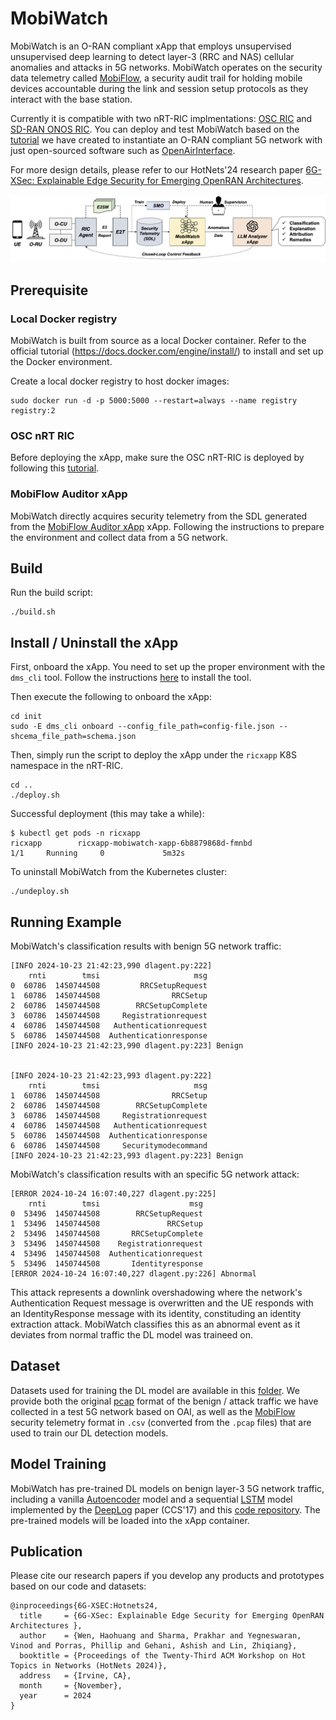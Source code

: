 # MobiWatch

MobiWatch is an O-RAN compliant xApp that employs unsupervised unsupervised deep learning to detect layer-3 (RRC and NAS) cellular anomalies and attacks in 5G networks. MobiWatch operates on the security data telemetry called [MobiFlow](https://github.com/5GSEC/MobiFlow-Auditor), a security audit trail for holding mobile devices accountable during the link and session setup protocols as they interact with the base station.

Currently it is compatible with two nRT-RIC implmentations: [OSC RIC](https://lf-o-ran-sc.atlassian.net/wiki/spaces/ORAN) and [SD-RAN ONOS RIC](https://docs.sd-ran.org/master/sdran-in-a-box/README.html). You can deploy and test MobiWatch based on the [tutorial](https://github.com/5GSEC/5G-Spector/wiki/O%E2%80%90RAN-SC-RIC-Deployment-Guide) we have created to instantiate an O-RAN compliant 5G network with just open-sourced software such as [OpenAirInterface](https://gitlab.eurecom.fr/oai/openairinterface5g/). 

For more design details, please refer to our HotNets'24 research paper [6G-XSec: Explainable Edge Security for Emerging OpenRAN Architectures](). 

![alt text](./fig/sys.png)

## Prerequisite

### Local Docker registry

MobiWatch is built from source as a local Docker container. Refer to the official tutorial (https://docs.docker.com/engine/install/) to install and set up the Docker environment.

Create a local docker registry to host docker images: 

```
sudo docker run -d -p 5000:5000 --restart=always --name registry registry:2
```

### OSC nRT RIC

Before deploying the xApp, make sure the OSC nRT-RIC is deployed by following this [tutorial](https://github.com/5GSEC/5G-Spector/wiki/O%E2%80%90RAN-SC-RIC-Deployment-Guide#deploy-the-osc-near-rt-ric).


### MobiFlow Auditor xApp

MobiWatch directly acquires security telemetry from the SDL generated from the [MobiFlow Auditor xApp](https://github.com/5GSEC/MobiFlow-Auditor) xApp. Following the instructions to prepare the environment and collect data from a 5G network.


## Build

Run the build script:

```
./build.sh
```


## Install / Uninstall the xApp

First, onboard the xApp. You need to set up the proper environment with the `dms_cli` tool. Follow the instructions [here](https://github.com/5GSEC/5G-Spector/wiki/O%E2%80%90RAN-SC-RIC-Deployment-Guide) to install the tool. 

Then execute the following to onboard the xApp:

```
cd init
sudo -E dms_cli onboard --config_file_path=config-file.json --shcema_file_path=schema.json
```

Then, simply run the script to deploy the xApp under the `ricxapp` K8S namespace in the nRT-RIC.

```
cd ..
./deploy.sh
```

Successful deployment (this may take a while):

```
$ kubectl get pods -n ricxapp
ricxapp        ricxapp-mobiwatch-xapp-6b8879868d-fmnbd                      1/1     Running     0             5m32s
```


To uninstall MobiWatch from the Kubernetes cluster:

```
./undeploy.sh
```

## Running Example

MobiWatch's classification results with benign 5G network traffic:

```
[INFO 2024-10-23 21:42:23,990 dlagent.py:222]
    rnti        tmsi                     msg
0  60786  1450744508         RRCSetupRequest
1  60786  1450744508                RRCSetup
2  60786  1450744508        RRCSetupComplete
3  60786  1450744508     Registrationrequest
4  60786  1450744508   Authenticationrequest
5  60786  1450744508  Authenticationresponse
[INFO 2024-10-23 21:42:23,990 dlagent.py:223] Benign


[INFO 2024-10-23 21:42:23,993 dlagent.py:222]
    rnti        tmsi                     msg
1  60786  1450744508                RRCSetup
2  60786  1450744508        RRCSetupComplete
3  60786  1450744508     Registrationrequest
4  60786  1450744508   Authenticationrequest
5  60786  1450744508  Authenticationresponse
6  60786  1450744508     Securitymodecommand
[INFO 2024-10-23 21:42:23,993 dlagent.py:223] Benign
```

MobiWatch's classification results with an specific 5G network attack:

```
[ERROR 2024-10-24 16:07:40,227 dlagent.py:225]
    rnti        tmsi                    msg
0  53496  1450744508        RRCSetupRequest
1  53496  1450744508               RRCSetup
2  53496  1450744508       RRCSetupComplete
3  53496  1450744508    Registrationrequest
4  53496  1450744508  Authenticationrequest
5  53496  1450744508       Identityresponse
[ERROR 2024-10-24 16:07:40,227 dlagent.py:226] Abnormal
```

This attack represents a downlink overshadowing where the network's Authentication Request message is overwritten and the UE responds with an IdentityResponse message with its identity, constituding an identity extraction attack. MobiWatch classifies this as an abnormal event as it deviates from normal traffic the DL model was traineed on.


## Dataset

Datasets used for training the DL model are available in this [folder](./dataset). We provide both the original [pcap](./dataset/pcap/) format of the benign / attack traffic we have collected in a test 5G network based on OAI, as well as the [MobiFlow](https://github.com/5GSEC/MobiFlow-Auditor) security telemetry format in `.csv` (converted from the `.pcap` files) that are used to train our DL detection models.


## Model Training

MobiWatch has pre-trained DL models on benign layer-3 5G network traffic, including a vanilla [Autoencoder](./src/ai/autoencoder/model.py) model and a sequential [LSTM](./src/ai/deeplog/deeplog.py) model implemented by the [DeepLog](https://dl.acm.org/doi/pdf/10.1145/3133956.3134015) paper (CCS'17) and this [code repository](https://github.com/wuyifan18/DeepLog). The pre-trained models will be loaded into the xApp container.


## Publication

Please cite our research papers if you develop any products and prototypes based on our code and datasets:

```
@inproceedings{6G-XSEC:Hotnets24,
  title     = {6G-XSec: Explainable Edge Security for Emerging OpenRAN Architectures },
  author    = {Wen, Haohuang and Sharma, Prakhar and Yegneswaran, Vinod and Porras, Phillip and Gehani, Ashish and Lin, Zhiqiang},
  booktitle = {Proceedings of the Twenty-Third ACM Workshop on Hot Topics in Networks (HotNets 2024)},
  address   = {Irvine, CA},
  month     = {November},
  year      = 2024
}
```